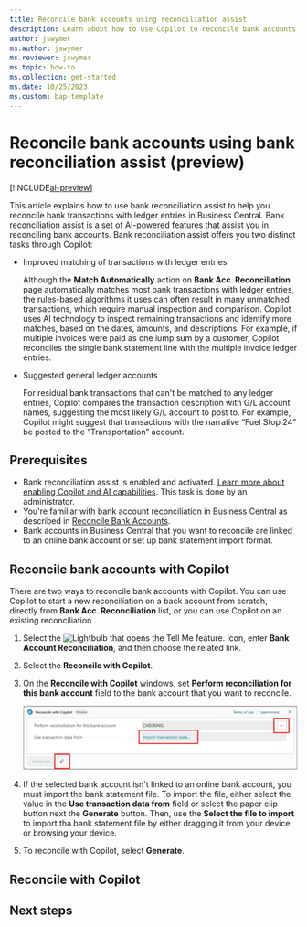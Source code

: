 ```yaml
---
title: Reconcile bank accounts using reconciliation assist
description: Learn about how to use Copilot to reconcile bank accounts in Business Central.
author: jswymer 
ms.author: jswymer
ms.reviewer: jswymer
ms.topic: how-to 
ms.collection: get-started
ms.date: 10/25/2023
ms.custom: bap-template 
---
```


# Reconcile bank accounts using bank reconciliation assist (preview)

[!INCLUDE[ai-preview](includes/ai-preview.md)]

This article explains how to use bank reconciliation assist to help you reconcile bank transactions with ledger entries in Business Central. Bank reconciliation assist is a set of AI-powered features that assist you in reconciling bank accounts. Bank reconciliation assist offers you two distinct tasks through Copilot:

- Improved matching of transactions with ledger entries

   Although the **Match Automatically** action on **Bank Acc. Reconciliation** page automatically matches most bank transactions with ledger entries, the rules-based algorithms it uses can often result in many unmatched transactions, which require manual inspection and comparison. Copilot uses AI technology to inspect remaining transactions and identify more matches, based on the dates, amounts, and descriptions. For example, if multiple invoices were paid as one lump sum by a customer, Copilot reconciles the single bank statement line with the multiple invoice ledger entries.

- Suggested general ledger accounts

  For residual bank transactions that can't be matched to any ledger entries, Copilot compares the transaction description with G/L account names, suggesting the most likely G/L account to post to. For example, Copilot might suggest that transactions with the narrative “Fuel Stop 24” be posted to the “Transportation” account.

   
## Prerequisites

- Bank reconciliation assist is enabled and activated. [Learn more about enabling Copilot and AI capabilities](enable-ai.md). This task is done by an administrator.
- You're familiar with bank account reconciliation in Business Central as described in [Reconcile Bank Accounts](bank-how-reconcile-bank-accounts-separately.md).
- Bank accounts in Business Central that you want to reconcile are linked to an online bank account or set up bank statement import format. 
 

<!--H2s. Required. A how-to article explains how to do a task. The bulk of each H2 should be a procedure.-->
## Reconcile bank accounts with Copilot

<!-- Similar to the **Match Automatically** capability on the **Bank Acc. Reconciliation** page, bank reconciliation assist can also automatically matches transactions in banks statements with bank entries. The difference is that **Match Automatically** uses a native rules-based algorithm, while bank reconciliation assist is based AI technology though Copilot. Bank reconciliation assist is intended to supplement the **Match Automatically** capability. While **Match Automatically** is fairly successful at matching transactions, there are some instances where it can't&mdash;which is where bank reconciliation assist comes. By using the **Reconcile with Copilot** action on **Bank Acc. Reconciliation** page, you can find even more matches.-->

There are two ways to reconcile bank accounts with Copilot. You can use Copilot to start a new reconciliation on a back account from scratch, directly from **Bank Acc. Reconciliation** list, or you can use Copilot on an existing reconciliation


1. Select the ![Lightbulb that opens the Tell Me feature.](media/ui-search/search_small.png "Tell me what you want to do") icon, enter **Bank Account Reconciliation**, and then choose the related link.
1. Select the **Reconcile with Copilot**.
1. On the **Reconcile with Copilot** windows, set **Perform reconciliation for this bank account** field to the bank account that you want to reconcile.

   ![Shows the reconcile with copilot window for reconciling from scratch](media/reconcile-bank-accounts-new-copilot.svg) 
 
1. If the selected bank account isn't linked to an online bank account, you must import the bank statement file. To import the file, either select the value in the **Use transaction data from** field or select the paper clip button next the **Generate** button. Then, use the **Select the file to import** to import tha bank statement file by either dragging it from your device or browsing your device.
1. To reconcile with Copilot, select **Generate**.




## Reconcile with Copilot




## Next steps

<!--Remove all the comments in this template before you sign-off or merge to the main branch.-->
